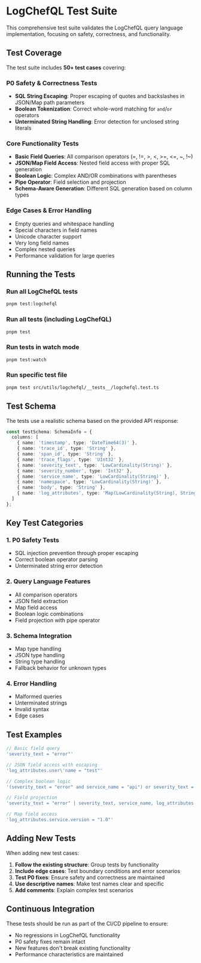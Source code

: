 # LogChefQL Test Suite

This comprehensive test suite validates the LogChefQL query language implementation, focusing on safety, correctness, and functionality.

## Test Coverage

The test suite includes **50+ test cases** covering:

### P0 Safety & Correctness Tests
- **SQL String Escaping**: Proper escaping of quotes and backslashes in JSON/Map path parameters
- **Boolean Tokenization**: Correct whole-word matching for `and`/`or` operators
- **Unterminated String Handling**: Error detection for unclosed string literals

### Core Functionality Tests
- **Basic Field Queries**: All comparison operators (=, !=, >, <, >=, <=, ~, !~)
- **JSON/Map Field Access**: Nested field access with proper SQL generation
- **Boolean Logic**: Complex AND/OR combinations with parentheses
- **Pipe Operator**: Field selection and projection
- **Schema-Aware Generation**: Different SQL generation based on column types

### Edge Cases & Error Handling
- Empty queries and whitespace handling
- Special characters in field names
- Unicode character support
- Very long field names
- Complex nested queries
- Performance validation for large queries

## Running the Tests

### Run all LogChefQL tests
```bash
pnpm test:logchefql
```

### Run all tests (including LogChefQL)
```bash
pnpm test
```

### Run tests in watch mode
```bash
pnpm test:watch
```

### Run specific test file
```bash
pnpm test src/utils/logchefql/__tests__/logchefql.test.ts
```

## Test Schema

The tests use a realistic schema based on the provided API response:

```typescript
const testSchema: SchemaInfo = {
  columns: [
    { name: 'timestamp', type: 'DateTime64(3)' },
    { name: 'trace_id', type: 'String' },
    { name: 'span_id', type: 'String' },
    { name: 'trace_flags', type: 'UInt32' },
    { name: 'severity_text', type: 'LowCardinality(String)' },
    { name: 'severity_number', type: 'Int32' },
    { name: 'service_name', type: 'LowCardinality(String)' },
    { name: 'namespace', type: 'LowCardinality(String)' },
    { name: 'body', type: 'String' },
    { name: 'log_attributes', type: 'Map(LowCardinality(String), String)' }
  ]
};
```

## Key Test Categories

### 1. P0 Safety Tests
- SQL injection prevention through proper escaping
- Correct boolean operator parsing
- Unterminated string error detection

### 2. Query Language Features
- All comparison operators
- JSON field extraction
- Map field access
- Boolean logic combinations
- Field projection with pipe operator

### 3. Schema Integration
- Map type handling
- JSON type handling
- String type handling
- Fallback behavior for unknown types

### 4. Error Handling
- Malformed queries
- Unterminated strings
- Invalid syntax
- Edge cases

## Test Examples

```typescript
// Basic field query
'severity_text = "error"'

// JSON field access with escaping
'log_attributes.user\'name = "test"'

// Complex boolean logic
'(severity_text = "error" and service_name = "api") or severity_text = "critical"'

// Field projection
'severity_text = "error" | severity_text, service_name, log_attributes.level'

// Map field access
'log_attributes.service.version = "1.0"'
```

## Adding New Tests

When adding new test cases:

1. **Follow the existing structure**: Group tests by functionality
2. **Include edge cases**: Test boundary conditions and error scenarios
3. **Test P0 fixes**: Ensure safety and correctness are maintained
4. **Use descriptive names**: Make test names clear and specific
5. **Add comments**: Explain complex test scenarios

## Continuous Integration

These tests should be run as part of the CI/CD pipeline to ensure:

- No regressions in LogChefQL functionality
- P0 safety fixes remain intact
- New features don't break existing functionality
- Performance characteristics are maintained